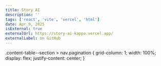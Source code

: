 ```yaml
---
title: Story AI
description: ''
tags: ['react', 'vite', 'vercel', 'html']
date: Apr 9, 2025
isExternal: true
externalUrl: https://story-ai-kappa.vercel.app/
externalLabel: on GitHub
---
```


.content-table--section > nav.pagination {
  grid-column: 1;
  width: 100%;
  display: flex;
  justify-content: center;
}
